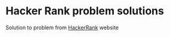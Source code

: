 # Hacker Rank problem solutions

Solution to problem from [HackerRank](https://www.hackerrank.com/) website
